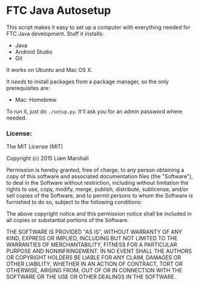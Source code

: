 # FTC Java Autosetup

This script makes it easy to set up a computer with everything needed for FTC
Java development. Stuff it installs:

- Java
- Android Studio
- Git

It works on Ubuntu and Mac OS X.

It *needs* to install packages from a package manager, so the only prerequisites are:
- Mac: Homebrew

To run it, just do `./setup.py`. It'll ask you for an admin password where needed.

### License:

The MIT License (MIT)

Copyright (c) 2015 Liam Marshall

Permission is hereby granted, free of charge, to any person obtaining a copy
of this software and associated documentation files (the "Software"), to deal
in the Software without restriction, including without limitation the rights
to use, copy, modify, merge, publish, distribute, sublicense, and/or sell
copies of the Software, and to permit persons to whom the Software is
furnished to do so, subject to the following conditions:

The above copyright notice and this permission notice shall be included in all
copies or substantial portions of the Software.

THE SOFTWARE IS PROVIDED "AS IS", WITHOUT WARRANTY OF ANY KIND, EXPRESS OR
IMPLIED, INCLUDING BUT NOT LIMITED TO THE WARRANTIES OF MERCHANTABILITY,
FITNESS FOR A PARTICULAR PURPOSE AND NONINFRINGEMENT. IN NO EVENT SHALL THE
AUTHORS OR COPYRIGHT HOLDERS BE LIABLE FOR ANY CLAIM, DAMAGES OR OTHER
LIABILITY, WHETHER IN AN ACTION OF CONTRACT, TORT OR OTHERWISE, ARISING FROM,
OUT OF OR IN CONNECTION WITH THE SOFTWARE OR THE USE OR OTHER DEALINGS IN THE
SOFTWARE.

